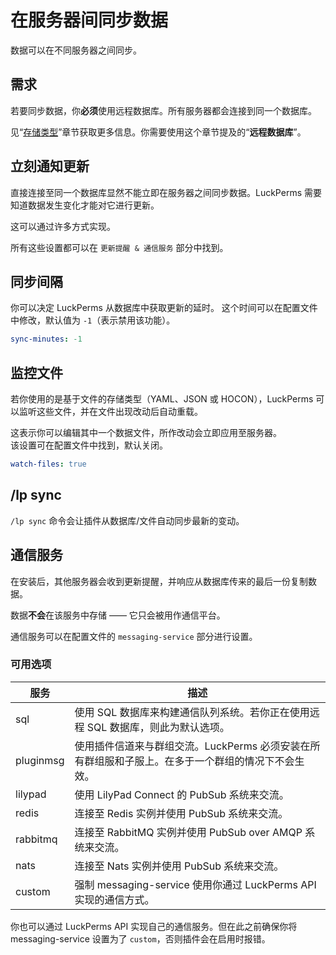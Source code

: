 # 在服务器间同步数据

数据可以在不同服务器之间同步。

## 需求

若要同步数据，你**必须**使用远程数据库。所有服务器都会连接到同一个数据库。

见“[存储类型](storage.md)”章节获取更多信息。你需要使用这个章节提及的“**远程数据库**”。

## 立刻通知更新

直接连接至同一个数据库显然不能立即在服务器之间同步数据。LuckPerms 需要知道数据发生变化才能对它进行更新。

这可以通过许多方式实现。

所有这些设置都可以在 `更新提醒 & 通信服务` 部分中找到。

## 同步间隔

你可以决定 LuckPerms 从数据库中获取更新的延时。
这个时间可以在配置文件中修改，默认值为 `-1`（表示禁用该功能）。

``` YAML
sync-minutes: -1
```

## 监控文件

若你使用的是基于文件的存储类型（YAML、JSON 或 HOCON），LuckPerms 可以监听这些文件，并在文件出现改动后自动重载。

这表示你可以编辑其中一个数据文件，所作改动会立即应用至服务器。    
该设置可在配置文件中找到，默认关闭。
``` YAML
watch-files: true
```

## /lp sync

`/lp sync` 命令会让插件从数据库/文件自动同步最新的变动。

## 通信服务

在安装后，其他服务器会收到更新提醒，并响应从数据库传来的最后一份复制数据。

数据**不会**在该服务中存储 —— 它只会被用作通信平台。

通信服务可以在配置文件的 `messaging-service` 部分进行设置。

### 可用选项

|服务|描述|
|---|---|
|sql|使用 SQL 数据库来构建通信队列系统。若你正在使用远程 SQL 数据库，则此为默认选项。|
|pluginmsg|使用插件信道来与群组交流。LuckPerms 必须安装在所有群组服和子服上。在多于一个群组的情况下不会生效。|
|lilypad|使用 LilyPad Connect 的 PubSub 系统来交流。|
|redis|连接至 Redis 实例并使用 PubSub 系统来交流。|
|rabbitmq|连接至 RabbitMQ 实例并使用 PubSub over AMQP 系统来交流。|
|nats|连接至 Nats 实例并使用 PubSub 系统来交流。|
|custom|强制 messaging-service 使用你通过 LuckPerms API 实现的通信方式。|

你也可以通过 LuckPerms API 实现自己的通信服务。但在此之前确保你将 messaging-service 设置为了 `custom`，否则插件会在启用时报错。